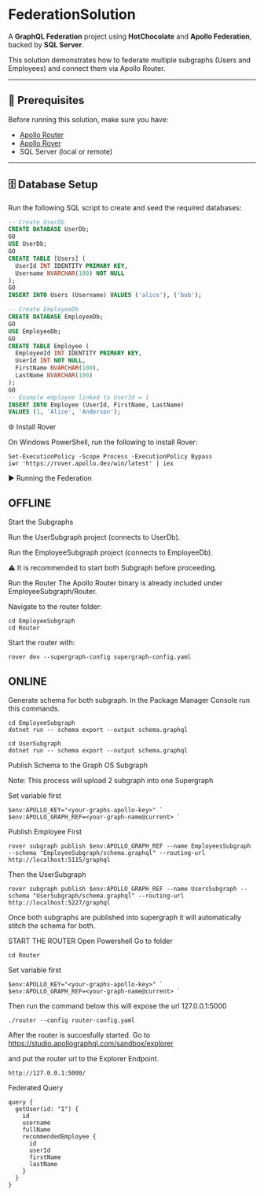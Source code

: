 # FederationSolution

A **GraphQL Federation** project using **HotChocolate** and **Apollo Federation**, backed by **SQL Server**.

This solution demonstrates how to federate multiple subgraphs (Users and Employees) and connect them via Apollo Router.

---

## 🚀 Prerequisites

Before running this solution, make sure you have:

- [Apollo Router](https://www.apollographql.com/docs/router/)
- [Apollo Rover](https://www.apollographql.com/docs/rover/)
- SQL Server (local or remote)

---

## 🗄️ Database Setup

Run the following SQL script to create and seed the required databases:

```sql
-- Create UserDb
CREATE DATABASE UserDb;
GO
USE UserDb;
GO
CREATE TABLE [Users] (
  UserId INT IDENTITY PRIMARY KEY,
  Username NVARCHAR(100) NOT NULL
);
GO
INSERT INTO Users (Username) VALUES ('alice'), ('bob');

-- Create EmployeeDb
CREATE DATABASE EmployeeDb;
GO
USE EmployeeDb;
GO
CREATE TABLE Employee (
  EmployeeId INT IDENTITY PRIMARY KEY,
  UserId INT NOT NULL,
  FirstName NVARCHAR(100),
  LastName NVARCHAR(100)
);
GO
-- Example employee linked to UserId = 1
INSERT INTO Employee (UserId, FirstName, LastName) 
VALUES (1, 'Alice', 'Anderson');
```


⚙️ Install Rover

On Windows PowerShell, run the following to install Rover:
```
Set-ExecutionPolicy -Scope Process -ExecutionPolicy Bypass
iwr 'https://rover.apollo.dev/win/latest' | iex
```

▶️ Running the Federation

## OFFLINE
Start the Subgraphs

Run the UserSubgraph project (connects to UserDb).

Run the EmployeeSubgraph project (connects to EmployeeDb).

⚠️ It is recommended to start both Subgraph before proceeding.

Run the Router
The Apollo Router binary is already included under EmployeeSubgraph/Router.

Navigate to the router folder:
```
cd EmployeeSubgraph
cd Router
```

Start the router with:
```
rover dev --supergraph-config supergraph-config.yaml
```

## ONLINE

Generate schema for both subgraph. In the Package Manager Console run this commands.
```
cd EmployeeSubgraph
dotnet run -- schema export --output schema.graphql
```

```
cd UserSubgraph
dotnet run -- schema export --output schema.graphql
```

Publish Schema to the Graph OS Subgraph

Note: This process will upload 2 subgraph into one Supergraph

Set variable first

```
$env:APOLLO_KEY="<your-graphs-apollo-key>" `
$env:APOLLO_GRAPH_REF=<your-graph-name@current> `
```

Publish Employee First
```
rover subgraph publish $env:APOLLO_GRAPH_REF --name EmployeesSubgraph --schema "EmployeeSubgraph/schema.graphql" --routing-url http://localhost:5115/graphql
```

Then the UserSubgraph
```
rover subgraph publish $env:APOLLO_GRAPH_REF --name UsersSubgraph --schema "UserSubgraph/schema.graphql" --routing-url http://localhost:5227/graphql
```

Once both subgraphs are published into supergraph it will automatically stitch the schema for both.

START THE ROUTER
Open Powershell
Go to folder
```
cd Router
```
Set variable first
```
$env:APOLLO_KEY="<your-graphs-apollo-key>" `
$env:APOLLO_GRAPH_REF=<your-graph-name@current> `
```

Then run the command below this will expose the url 127.0.0.1:5000
```
./router --config router-config.yaml
```

After the router is succesfully started. Go to
https://studio.apollographql.com/sandbox/explorer

and put the router url to the Explorer Endpoint.
```
http://127.0.0.1:5000/
```

Federated Query
```
query {
  getUser(id: "1") {
    id
    username
    fullName
    recommendedEmployee {
      id
      userId
      firstName
      lastName
    }
  }
}
```
